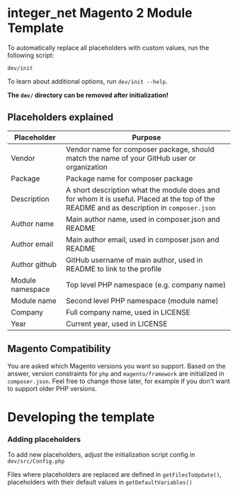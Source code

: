 # integer_net Magento 2 Module Template

To automatically replace all placeholders with custom values, run the following script:

```
dev/init
```

To learn about additional options, run `dev/init --help`. 

**The `dev/` directory can be removed after initialization!**

## Placeholders explained

| Placeholder    | Purpose |
| -------------- | ------- |
| Vendor | Vendor name for composer package, should match the name of your GitHub user or organization |
| Package | Package name for composer package |
| Description | A short description what the module does and for whom it is useful. Placed at the top of the README and as description in `composer.json` |
| Author name | Main author name, used in composer.json and README |
| Author email | Main author email, used in composer.json and README |
| Author github | GitHub username of main author, used in README to link to the profile |
| Module namespace | Top level PHP namespace (e.g. company name) |
| Module name | Second level PHP namespace (module name) |
| Company | Full company name, used in LICENSE |
| Year | Current year, used in LICENSE |

## Magento Compatibility

You are asked which Magento versions you want so support. Based on the answer, version constraints for `php` and `magento/framework` are initialized in `composer.json`. Feel free to change those later, for example if you don't want to support older PHP versions.

# Developing the template

### Adding placeholders

To add new placeholders, adjust the initialization script config in `dev/src/Config.php`

Files where placeholders are replaced are defined in `getFilesToUpdate()`, placeholders with their default values in `getDefaultVariables()`
